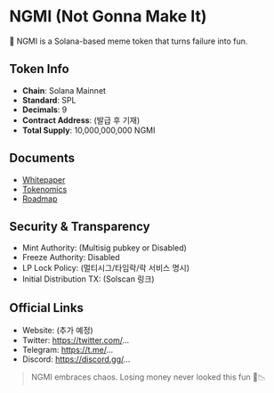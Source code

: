 # NGMI (Not Gonna Make It)

🚀 NGMI is a Solana-based meme token that turns failure into fun.

## Token Info
- **Chain**: Solana Mainnet
- **Standard**: SPL
- **Decimals**: 9
- **Contract Address**: (발급 후 기재)
- **Total Supply**: 10,000,000,000 NGMI

## Documents
- [Whitepaper](./docs/WHITEPAPER.md)
- [Tokenomics](./docs/TOKENOMICS.md)
- [Roadmap](./docs/ROADMAP.md)

## Security & Transparency
- Mint Authority: (Multisig pubkey or Disabled)
- Freeze Authority: Disabled
- LP Lock Policy: (멀티시그/타임락/락 서비스 명시)
- Initial Distribution TX: (Solscan 링크)

## Official Links
- Website: (추가 예정)
- Twitter: https://twitter.com/...
- Telegram: https://t.me/...
- Discord: https://discord.gg/...

> NGMI embraces chaos. Losing money never looked this fun 🤡📉

